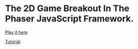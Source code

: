 # The 2D Game Breakout In The Phaser JavaScript Framework.

[Play it here](https://joshwill221.github.io/Breakout2D-In-Phaser/)

[Tutorial](https://developer.mozilla.org/en-US/docs/Games/Tutorials/2D_breakout_game_Phaser)
